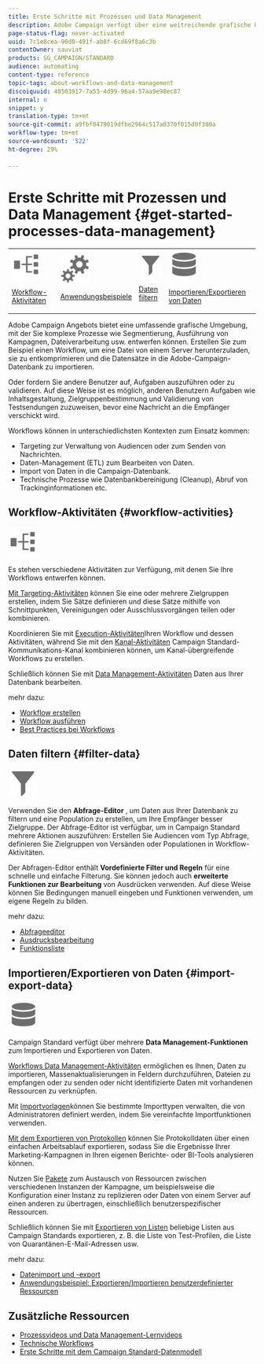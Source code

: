 ```yaml
---
title: Erste Schritte mit Prozessen und Data Management
description: Adobe Campaign verfügt über eine weitreichende grafische Umgebung, in der Prozesse konzipiert und automatisiert werden können.
page-status-flag: never-activated
uuid: 7c1e8cea-90d0-491f-ab8f-6cd69f8a6c3b
contentOwner: sauviat
products: SG_CAMPAIGN/STANDARD
audience: automating
content-type: reference
topic-tags: about-workflows-and-data-management
discoiquuid: 40503917-7a53-4d99-96a4-57aa9e98ec87
internal: n
snippet: y
translation-type: tm+mt
source-git-commit: a9fbf0479019dfbe2964c517a0370f015d0f380a
workflow-type: tm+mt
source-wordcount: '522'
ht-degree: 29%

---
```



# Erste Schritte mit Prozessen und Data Management {#get-started-processes-data-management}

<table>
<tr>
<td><img src="assets/do-not-localize/icon_workflows.svg" width="60px"><p><a href="#workflow-activities">Workflow-Aktivitäten</a></p></td><td><img src="assets/do-not-localize/icon_activities.svg" width="60px"><p><a href="../../automating/using/workflow-created-query-with-complement.md">Anwendungsbeispiele</a></p></td><td><img src="assets/do-not-localize/icon_filter.svg" width="60px"><p><a href="#filter-data">Daten filtern</a></p></td>
<td><img src="assets/do-not-localize/icon_manage.svg" width="60px"><p><a href="#import-export-data">Importieren/Exportieren von Daten</a></p></td></tr>
</table>

Adobe Campaign Angebots bietet eine umfassende grafische Umgebung, mit der Sie komplexe Prozesse wie Segmentierung, Ausführung von Kampagnen, Dateiverarbeitung usw. entwerfen können. Erstellen Sie zum Beispiel einen Workflow, um eine Datei von einem Server herunterzuladen, sie zu entkomprimieren und die Datensätze in die Adobe-Campaign-Datenbank zu importieren.

Oder fordern Sie andere Benutzer auf, Aufgaben auszuführen oder zu validieren. Auf diese Weise ist es möglich, anderen Benutzern Aufgaben wie Inhaltsgestaltung, Zielgruppenbestimmung und Validierung von Testsendungen zuzuweisen, bevor eine Nachricht an die Empfänger verschickt wird.

Workflows können in unterschiedlichsten Kontexten zum Einsatz kommen:

* Targeting zur Verwaltung von Audiencen oder zum Senden von Nachrichten.
* Daten-Management (ETL) zum Bearbeiten von Daten.
* Import von Daten in die Campaign-Datenbank.
* Technische Prozesse wie Datenbankbereinigung (Cleanup), Abruf von Trackinginformationen etc.

## Workflow-Aktivitäten {#workflow-activities}

<img src="assets/do-not-localize/icon_workflows.svg" width="60px">

Es stehen verschiedene Aktivitäten zur Verfügung, mit denen Sie Ihre Workflows entwerfen können.

[Mit Targeting-Aktivitäten](../../automating/using/about-targeting-activities.md) können Sie eine oder mehrere Zielgruppen erstellen, indem Sie Sätze definieren und diese Sätze mithilfe von Schnittpunkten, Vereinigungen oder Ausschlussvorgängen teilen oder kombinieren.

Koordinieren Sie mit [Execution-Aktivitäten](../../automating/using/about-execution-activities.md)Ihren Workflow und dessen Aktivitäten, während Sie mit den [Kanal-Aktivitäten](../../automating/using/about-channel-activities.md) Campaign Standard-Kommunikations-Kanal kombinieren können, um Kanal-übergreifende Workflows zu erstellen.

Schließlich können Sie mit [Data Management-Aktivitäten](../../automating/using/about-data-management-activities.md) Daten aus Ihrer Datenbank bearbeiten.

mehr dazu:

* [Workflow erstellen](../../automating/using/building-a-workflow.md)
* [Workflow ausführen](../../automating/using/about-workflow-execution.md)
* [Best Practices bei Workflows](../../automating/using/best-practices-workflows.md)

## Daten filtern {#filter-data}

<img src="assets/do-not-localize/icon_filter.svg" width="60px">

Verwenden Sie den **Abfrage-Editor** , um Daten aus Ihrer Datenbank zu filtern und eine Population zu erstellen, um Ihre Empfänger besser Zielgruppe. Der Abfrage-Editor ist verfügbar, um in Campaign Standard mehrere Aktionen auszuführen: Erstellen Sie Audiencen vom Typ Abfrage, definieren Sie Zielgruppen von Versänden oder Populationen in Workflow-Aktivitäten.

Der Abfragen-Editor enthält **Vordefinierte Filter und Regeln** für eine schnelle und einfache Filterung. Sie können jedoch auch **erweiterte Funktionen zur Bearbeitung** von Ausdrücken verwenden. Auf diese Weise können Sie Bedingungen manuell eingeben und Funktionen verwenden, um eigene Regeln zu bilden.

mehr dazu:

* [Abfrageeditor](../../automating/using/editing-queries.md)
* [Ausdrucksbearbeitung](../../automating/using/advanced-expression-editing.md)
* [Funktionsliste](../../automating/using/list-of-functions.md)

## Importieren/Exportieren von Daten {#import-export-data}

<img src="assets/do-not-localize/icon_manage.svg" width="60px">

Campaign Standard verfügt über mehrere **Data Management-Funktionen** zum Importieren und Exportieren von Daten.

[Workflows Data Management-Aktivitäten](../../automating/using/about-data-management-activities.md) ermöglichen es Ihnen, Daten zu importieren, Massenaktualisierungen in Feldern durchzuführen, Dateien zu empfangen oder zu senden oder nicht identifizierte Daten mit vorhandenen Ressourcen zu verknüpfen.

Mit [Importvorlagen](../../automating/using/importing-data-with-import-templates.md)können Sie bestimmte Importtypen verwalten, die von Administratoren definiert werden, indem Sie vereinfachte Importfunktionen verwenden.

[Mit dem Exportieren von Protokollen](../../automating/using/exporting-logs.md) können Sie Protokolldaten über einen einfachen Arbeitsablauf exportieren, sodass Sie die Ergebnisse Ihrer Marketing-Kampagnen in Ihren eigenen Berichte- oder BI-Tools analysieren können.

Nutzen Sie [Pakete](../../automating/using/managing-packages.md) zum Austausch von Ressourcen zwischen verschiedenen Instanzen der Kampagne, um beispielsweise die Konfiguration einer Instanz zu replizieren oder Daten von einem Server auf einen anderen zu übertragen, einschließlich benutzerspezifischer Ressourcen.

Schließlich können Sie mit [Exportieren von Listen](../../automating/using/exporting-lists.md) beliebige Listen aus Campaign Standards exportieren, z. B. die Liste von Test-Profilen, die Liste von Quarantänen-E-Mail-Adressen usw.

mehr dazu:

* [Datenimport und -export](../../automating/using/about-data-import-and-export.md)
* [Anwendungsbeispiel: Exportieren/Importieren benutzerdefinierter Ressourcen](../../automating/using/exporting-importing-custom-resources.md)

## Zusätzliche Ressourcen

* [Prozessvideos und Data Management-Lernvideos](https://docs.adobe.com/content/help/en/campaign-standard-learn/tutorials/getting-started/create-workflow.html)
* [Technische Workflows](../../administration/using/technical-workflows.md)
* [Erste Schritte mit dem Campaign Standard-Datenmodell](../../developing/using/get-started-data-model.md)
